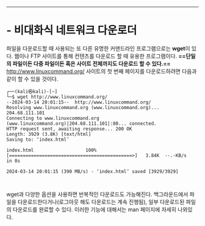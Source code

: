 


---
# - 비대화식 네트워크 다운로더


파일을 다운로드할 때 사용되는 또 다른 유명한 커맨드라인 프로그램으로는 **wget**이 있다. 웹이나 FTP 사이트를 통해 컨텐츠를 다운로드 할 때 유용한 프로그램이다. **==단일의 파일이든 다중 파일이든 혹은 사이트 전체까지도 다운로드 할 수 있다.==** http://www.linuxcommand.org/ 사이트의 첫 번째 페이지를 다운로드하려면 다음과 같이 할 수 있을 것이다.


``` shell
┌──(kali㉿kali)-[~]
└─$ wget http://www.linuxcommand.org/                                             
--2024-03-14 20:01:15--  http://www.linuxcommand.org/
Resolving www.linuxcommand.org (www.linuxcommand.org)... 204.68.111.101
Connecting to www.linuxcommand.org (www.linuxcommand.org)|204.68.111.101|:80... connected.
HTTP request sent, awaiting response... 200 OK
Length: 3929 (3.8K) [text/html]
Saving to: ‘index.html’

index.html                   100%[=============================================>]   3.84K  --.-KB/s    in 0s      

2024-03-14 20:01:15 (390 MB/s) - ‘index.html’ saved [3929/3929]

                                                                  
```

wget과 다양한 옵션을 사용하면 반복적인 다운로드도 가능해진다. 백그라운드에서 파일을 다운로드한다거나(로그아웃 해도 다운로드는 계속 진행됨), 일부 다운로드된 파일의 다운로드를 완료할 수 있다. 이러한 기능에 대해서는 man 페이지에 자세히 나와있다.
